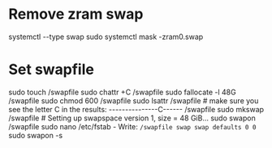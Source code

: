 # Remove zram swap
systemctl --type swap
sudo systemctl mask <name>-zram0.swap

# Set swapfile
sudo touch /swapfile
sudo chattr +C /swapfile
sudo fallocate -l 48G /swapfile
sudo chmod 600 /swapfile
sudo lsattr /swapfile  # make sure you see the letter C in the results: ---------------C------ /swapfile
sudo mkswap /swapfile  # Setting up swapspace version 1, size = 48 GiB...
sudo swapon /swapfile
sudo nano /etc/fstab 
	- Write: `/swapfile swap swap defaults 0 0`
sudo swapon -s
